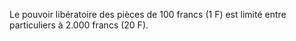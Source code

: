 Le pouvoir libératoire des pièces de 100 francs (1 F) est limité entre particuliers à 2.000 francs (20 F).
